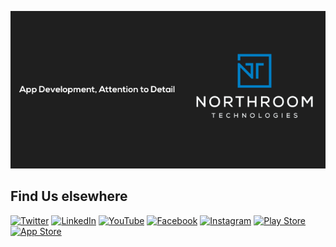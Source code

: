 ![Northroom Technologies](https://raw.githubusercontent.com/NorthroomZA/.github/main/profile/banner.png)

## Find Us elsewhere 

[![Twitter](https://img.shields.io/badge/Twitter-1DA1F2?style=for-the-badge&logo=twitter&logoColor=white)](https://twitter.com/intent/follow?screen_name=northroomtech) [![LinkedIn](https://img.shields.io/badge/LinkedIn-0077B5?style=for-the-badge&logo=linkedin&logoColor=white)](https://www.linkedin.com/company/northroom-technologies/about/) [![YouTube](https://img.shields.io/badge/YouTube-FF0000?style=for-the-badge&logo=youtube&logoColor=white)](https://www.youtube.com/channel/UCazbJuygFX8Q0zI3Q_hhbvQ) [![Facebook](https://img.shields.io/badge/Facebook-%231877F2.svg?style=for-the-badge&logo=Facebook&logoColor=white)](https://www.facebook.com/northroomtech) [![Instagram](https://img.shields.io/badge/Instagram-%23E4405F.svg?style=for-the-badge&logo=Instagram&logoColor=white)](https://www.instagram.com/northroomtech/) 
[![Play Store](https://img.shields.io/badge/Google_Play-414141?style=for-the-badge&logo=google-play&logoColor=white)](https://play.google.com/store/apps/dev?id=6011128125217863074) [![App Store](https://img.shields.io/badge/App_Store-0D96F6?style=for-the-badge&logo=app-store&logoColor=white)](https://apps.apple.com/us/developer/andrew-margetts/id1177938271)